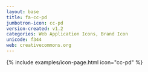 ```yaml
---
layout: base
title: fa-cc-pd
jumbotron-icon: cc-pd
version-created: v1.2
categories: Web Application Icons, Brand Icon
unicode: f344
web: creativecommons.org
---
```


{% include examples/icon-page.html icon="cc-pd" %}
